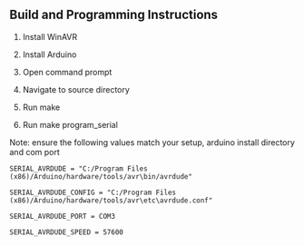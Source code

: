 Build and Programming Instructions
----------------------------------

1.  Install WinAVR

2.  Install Arduino

3.  Open command prompt

4.  Navigate to source directory

5.  Run make

6.  Run make program_serial



Note: ensure the following values match your setup, arduino install directory
and com port

`SERIAL_AVRDUDE = "C:/Program Files
(x86)/Arduino/hardware/tools/avr\bin/avrdude" `

`SERIAL_AVRDUDE_CONFIG = "C:/Program Files
(x86)/Arduino/hardware/tools/avr\etc\avrdude.conf" `

`SERIAL_AVRDUDE_PORT = COM3 `

`SERIAL_AVRDUDE_SPEED = 57600`
